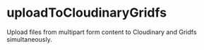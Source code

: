 uploadToCloudinaryGridfs
========================

Upload files from multipart form content to Cloudinary and Gridfs simultaneously.
